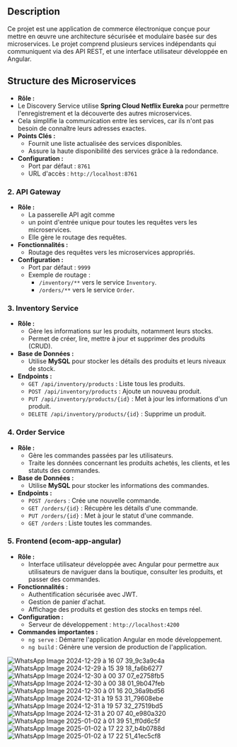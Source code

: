 ## Description
Ce projet est une application de commerce électronique conçue pour mettre en œuvre une architecture sécurisée et modulaire basée sur des microservices.
Le projet comprend plusieurs services indépendants qui communiquent via des API REST, et une interface utilisateur développée en Angular.
## Structure des Microservices
- **Rôle :**
 - Le Discovery Service utilise **Spring Cloud Netflix Eureka** pour permettre l'enregistrement et la découverte des autres microservices.
  - Cela simplifie la communication entre les services, car ils n'ont pas besoin de connaître leurs adresses exactes.
- **Points Clés :**
  - Fournit une liste actualisée des services disponibles.
  - Assure la haute disponibilité des services grâce à la redondance.
- **Configuration :**
  - Port par défaut : `8761`
  - URL d'accès : `http://localhost:8761`
### 2. **API Gateway**
- **Rôle :**
  - La passerelle API agit comme
  -  un point d'entrée unique pour toutes les requêtes vers les microservices.
  - Elle gère  le routage des requêtes.
- **Fonctionnalités :**
  - Routage des requêtes vers les microservices appropriés.
- **Configuration :**
  - Port par défaut : `9999`
  - Exemple de routage :
    - `/inventory/**` vers le service `Inventory`.
    - `/orders/**` vers le service `Order`.
### 3. **Inventory Service**
- **Rôle :**
  - Gère les informations sur les produits, notamment leurs stocks.
  - Permet de créer, lire, mettre à jour et supprimer des produits (CRUD).
- **Base de Données :**
  - Utilise **MySQL** pour stocker les détails des produits et leurs niveaux de stock.
- **Endpoints :**
  - `GET /api/inventory/products` : Liste tous les produits.
  - `POST /api/inventory/products` : Ajoute un nouveau produit.
  - `PUT /api/inventory/products/{id}` : Met à jour les informations d'un produit.
  - `DELETE /api/inventory/products/{id}` : Supprime un produit.
### 4. **Order Service**
- **Rôle :**
  - Gère les commandes passées par les utilisateurs.
  - Traite les données concernant les produits achetés, les clients, et les statuts des commandes.
- **Base de Données :**
  - Utilise **MySQL** pour stocker les informations des commandes.
- **Endpoints :**
  - `POST /orders` : Crée une nouvelle commande.
  - `GET /orders/{id}` : Récupère les détails d'une commande.
  - `PUT /orders/{id}` : Met à jour le statut d'une commande.
  - `GET /orders` : Liste toutes les commandes.
### 5. **Frontend (ecom-app-angular)**
- **Rôle :**
  - Interface utilisateur développée avec Angular pour permettre aux utilisateurs de naviguer dans la boutique, consulter les produits, et passer des commandes.
- **Fonctionnalités :**
  - Authentification sécurisée avec JWT.
  - Gestion de panier d'achat.
  - Affichage des produits et gestion des stocks en temps réel.
- **Configuration :**
  - Serveur de développement : `http://localhost:4200`
- **Commandes importantes :**
  - `ng serve` : Démarre l'application Angular en mode développement.
  - `ng build` : Génère une version de production de l'application.

    
![WhatsApp Image 2024-12-29 à 16 07 39_9c3a9c4a](https://github.com/user-attachments/assets/108050fd-59f6-4035-9b66-bd5ab200b388)
![WhatsApp Image 2024-12-29 à 15 39 18_fa6b6277](https://github.com/user-attachments/assets/7884c543-2421-4ef6-990d-48fa1275b199)
![WhatsApp Image 2024-12-30 à 00 37 07_e2758fb5](https://github.com/user-attachments/assets/d43e6ac2-3d8f-43f8-805b-08499c2424d2)
![WhatsApp Image 2024-12-30 à 00 38 01_9b047feb](https://github.com/user-attachments/assets/687df2ba-5355-4194-a772-4d9195b1d8c8)
![WhatsApp Image 2024-12-30 à 01 16 20_36a9bd56](https://github.com/user-attachments/assets/a2e93ff0-3968-4c11-8360-e41080a10f63)
![WhatsApp Image 2024-12-31 à 19 53 31_79608ebe](https://github.com/user-attachments/assets/311c8429-034c-4c4e-812e-f2268adbd45c)
![WhatsApp Image 2024-12-31 à 19 57 32_27519bd5](https://github.com/user-attachments/assets/d3bd93f4-f712-4f64-826e-3dafbf4a1932)
![WhatsApp Image 2024-12-31 à 20 07 40_e980a320](https://github.com/user-attachments/assets/bc17c585-c2be-4b0c-bc90-f5d45304a6c6)
![WhatsApp Image 2025-01-02 à 01 39 51_ff0d6c5f](https://github.com/user-attachments/assets/d3d5f578-4935-45f9-97db-6fa92f0411f1)
![WhatsApp Image 2025-01-02 à 17 22 37_b4b0788d](https://github.com/user-attachments/assets/0bfa0e6e-8ee2-4ece-b427-cd197d20a368)
![WhatsApp Image 2025-01-02 à 17 22 51_41ec5cf8](https://github.com/user-attachments/assets/b50cd500-71fb-4647-9245-ba99e963fc03)










